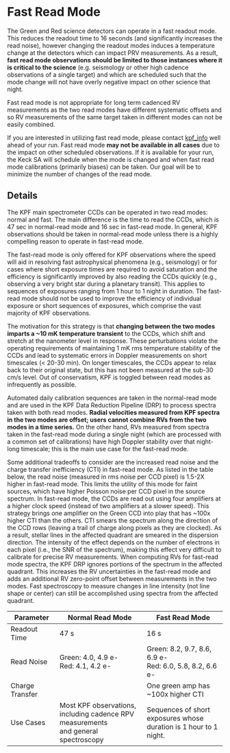 # Fast Read Mode

The Green and Red science detectors can operate in a fast readout mode.  This reduces the readout time to 16 seconds (and significantly increases the read noise), however changing the readout modes induces a temperature change at the detectors which can impact PRV measurements.  As a result, **fast read mode observations should be limited to those instances where it is critical to the science** (e.g. seismology or other high cadence observations of a single target) and which are scheduled such that the mode change will not have overly negative impact on other science that night.

Fast read mode is not appropriate for long term cadenced RV measurements as the two read modes have different systematic offsets and so RV measurements of the same target taken in different modes can not be easily combined.

If you are interested in utilizing fast read mode, please contact [kpf_info](mailto:kpf_info@keck.hawaii.edu) well ahead of your run. Fast read mode **may not be available in all cases** due to the impact on other scheduled observations.  If it is available for your run, the Keck SA will schedule when the mode is changed and when fast read mode calibrations (primarily biases) can be taken.  Our goal will be to minimize the number of changes of the read mode.

## Details

The KPF main spectrometer CCDs can be operated in two read modes: normal and fast.  The main difference is the time to read the CCDs, which is 47 sec in normal-read mode and 16 sec in fast-read mode.  In general, KPF observations should be taken in normal-read mode unless there is a highly compelling reason to operate in fast-read mode.

The fast-read mode is only offered for KPF observations where the speed will aid in resolving fast astrophysical phenomena (e.g., seismology) or for cases where short exposure times are required to avoid saturation and the efficiency is significantly improved by also reading the CCDs quickly (e.g., observing a very bright star during a planetary transit).  This applies to sequences of exposures ranging from 1 hour to 1 night in duration.  The fast-read mode should not be used to improve the efficiency of individual exposure or short sequences of exposures, which comprise the vast majority of KPF observations.

The motivation for this strategy is that **changing between the two modes imparts a ~10 mK temperature transient** to the CCDs, which shift and stretch at the nanometer level in response.  These perturbations violate the operating requirements of maintaining 1 mK rms temperature stability of the CCDs and lead to systematic errors in Doppler measurements on short timescales (< 20-30 min).  On longer timescales, the CCDs appear to relax back to their original state, but this has not been measured at the sub-30 cm/s level.  Out of conservatism, KPF is toggled between read modes as infrequently as possible.

Automated daily calibration sequences are taken in the normal-read mode and are used in the KPF Data Reduction Pipeline (DRP) to process spectra taken with both read modes.  **Radial velocities measured from KPF spectra in the two modes are offset; users cannot combine RVs from the two modes in a time series.**  On the other hand, RVs measured from spectra taken in the fast-read mode during a single night (which are processed with a common set of calibrations) have high Doppler stability over that night-long timescale; this is the main use case for the fast-read mode.

Some additional tradeoffs to consider are the increased read noise and the charge transfer inefficiency (CTI) in fast-read mode. As listed in the table below, the read noise (measured in rms noise per CCD pixel) is 1.5-2X higher in fast-read mode. This limits the utility of this mode for faint sources, which have higher Poisson noise per CCD pixel in the source spectrum.  In fast-read mode, the CCDs are read out using four amplifiers at a higher clock speed (instead of two amplifiers at a slower speed).  This strategy brings one amplifier on the Green CCD into play that has ~100x higher CTI than the others.  CTI smears the spectrum along the direction of the CCD rows (leaving a trail of charge along pixels as they are clocked).  As a result, stellar lines in the affected quadrant are smeared in the dispersion direction.  The intensity of the effect depends on the number of electrons in each pixel (i.e., the SNR of the spectrum), making this effect very difficult to calibrate for precise RV measurements.  When computing RVs for fast-read mode spectra, the KPF DRP ignores portions of the spectrum in the affected quadrant.  This increases the RV uncertainties in the fast-read mode and adds an additional RV zero-point offset between measurements in the two modes.  Fast spectroscopy to measure changes in line intensity (not line shape or center) can still be accomplished using spectra from the affected quadrant.

| Parameter | Normal Read Mode | Fast Read Mode |
| --------- | ------ | ---- |
| Readout Time | 47 s | 16 s |
| Read Noise | Green: 4.0, 4.9 e-<br>Red: 4.1, 4.2 e- | Green: 8.2, 9.7, 8.6, 6.9 e-<br>Red: 6.0, 5.8, 8.2, 6.6 e- |
| Charge Transfer |  | One green amp has ~100x higher CTI |
| Use Cases | Most KPF observations,<br>including cadence RPV measurements<br>and general spectroscopy | Sequences of short exposures whose<br>duration is 1 hour to 1 night. |
